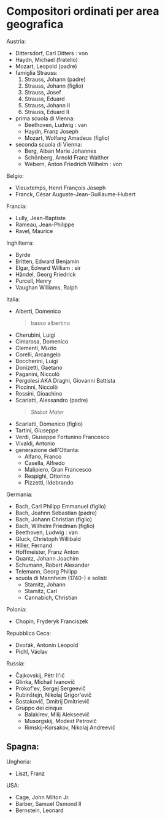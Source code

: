 # Compositori ordinati per area geografica

Austria:
- Dittersdorf, Carl Ditters : von
- Haydn, Michael (fratello)
- Mozart, Leopold (padre)
- famiglia Strauss:
    1. Strauss, Johann (padre)
    1. Strauss, Johann (figlio)
    1. Strauss, Josef
    1. Strauss, Eduard
    1. Strauss, Johann II
    1. Strauss, Eduard II
- prima scuola di Vienna:
    + Beethoven, Ludwig : van
    + Haydn, Franz Joseph
    + Mozart, Wolfang Amadeus (figlio)
- seconda scuola di Vienna:
    + Berg, Alban Marie Johannes
    + Schönberg, Arnold Franz Walther
    + Webern, Anton Friedrich Wilhelm : von

Belgio:
- Vieuxtemps, Henri François Joseph
- Franck, César Auguste-Jean-Guillaume-Hubert

Francia:
- Lully, Jean-Baptiste
- Rameau, Jean-Philippe
- Ravel, Maurice

Inghilterra:
- Byrde
- Britten, Edward Benjamin
- Elgar, Edward William : sir
- Händel, Georg Friedrick
- Purcell, Henry
- Vaughan Williams, Ralph

Italia:
- Alberti, Domenico
    > basso albertino
- Cherubini, Luigi
- Cimarosa, Domenico
- Clementi, Muzio
- Corelli, Arcangelo
- Boccherini, Luigi
- Donizetti, Gaetano
- Paganini, Niccolò
- Pergolesi AKA Draghi, Giovanni Battista
- Piccinni, Niccolò
- Rossini, Gioachino
- Scarlatti, Alessandro (padre)
    > _Stabat Mater_
- Scarlatti, Domenico (figlio)
- Tartini, Giuseppe
- Verdi, Giuseppe Fortunino Francesco
- Vivaldi, Antonio
- generazione dell'Ottanta:
    + Alfano, Franco
    + Casella, Alfredo
    + Malipiero, Gran Francesco
    + Respighi, Ottorino
    + Pizzetti, Ildebrando

Germania:
- Bach, Carl Philipp Emmanuel (figlio)
- Bach, Joahnn Sebastian (padre)
- Bach, Johann Christian (figlio)
- Bach, Wilhelm Friedman (figlio)
- Beethoven, Ludwig : van
- Gluck, Christoph Willibald
- Hiller, Fernand
- Hoffmeister, Franz Anton
- Quantz, Johann Joachim
- Schumann, Robert Alexander
- Telemann, Georg Philipp
- scuola di Mannheim (1740-) e solisti
    + Stamitz, Johann
    + Stamitz, Carl
    + Cannabich, Christian

Polonia:
- Chopin, Fryderyk Franciszek

Repubblica Ceca:
- Dvořák, Antonín Leopold
- Pichl, Václav

Russia:
- Čajkovskij, Pëtr Il'ič
- Glinka, Michail Ivanovič
- Prokof'ev, Sergej Sergeevič
- Rubinštejn, Nikolaj Grigor'evič
- Šostakovič, Dmítrij Dmítrievič
- Gruppo dei cinque
    + Balakirev, Milij Alekseevič
    + Musorgskij, Modest Petrovič
    + Rimskij-Korsakov, Nikolaj Andreevič

Spagna:
- 

Ungheria:
- Liszt, Franz

USA:
- Cage, John Milton Jr.
- Barber, Samuel Osmond II 
- Bernstein, Leonard
